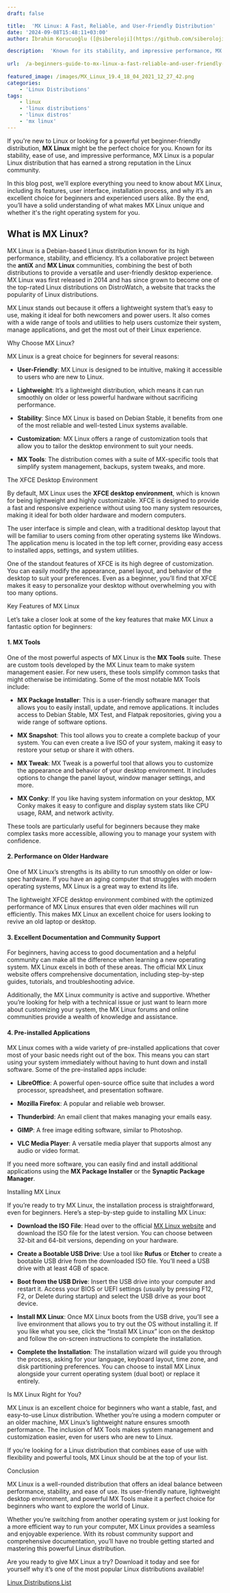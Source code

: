 ```yaml
---
draft: false

title:  'MX Linux: A Fast, Reliable, and User-Friendly Distribution'
date: '2024-09-08T15:48:11+03:00'
author: İbrahim Korucuoğlu ([@siberoloji](https://github.com/siberoloji))

description:  'Known for its stability, and impressive performance, MX Linux is a popular Linux distribution that has earned a strong reputation in the Linux community.' 
 
url:  /a-beginners-guide-to-mx-linux-a-fast-reliable-and-user-friendly-distribution/
 
featured_image: /images/MX_Linux_19.4_18_04_2021_12_27_42.png
categories:
    - 'Linux Distributions'
tags:
    - linux
    - 'linux distributions'
    - 'linux distros'
    - 'mx linux'
---
```



If you're new to Linux or looking for a powerful yet beginner-friendly distribution, **MX Linux** might be the perfect choice for you. Known for its stability, ease of use, and impressive performance, MX Linux is a popular Linux distribution that has earned a strong reputation in the Linux community.



In this blog post, we’ll explore everything you need to know about MX Linux, including its features, user interface, installation process, and why it’s an excellent choice for beginners and experienced users alike. By the end, you’ll have a solid understanding of what makes MX Linux unique and whether it's the right operating system for you.



## What is MX Linux?



MX Linux is a Debian-based Linux distribution known for its high performance, stability, and efficiency. It’s a collaborative project between the **antiX** and **MX Linux** communities, combining the best of both distributions to provide a versatile and user-friendly desktop experience. MX Linux was first released in 2014 and has since grown to become one of the top-rated Linux distributions on DistroWatch, a website that tracks the popularity of Linux distributions.



MX Linux stands out because it offers a lightweight system that’s easy to use, making it ideal for both newcomers and power users. It also comes with a wide range of tools and utilities to help users customize their system, manage applications, and get the most out of their Linux experience.



Why Choose MX Linux?



MX Linux is a great choice for beginners for several reasons:


* **User-Friendly**: MX Linux is designed to be intuitive, making it accessible to users who are new to Linux.

* **Lightweight**: It’s a lightweight distribution, which means it can run smoothly on older or less powerful hardware without sacrificing performance.

* **Stability**: Since MX Linux is based on Debian Stable, it benefits from one of the most reliable and well-tested Linux systems available.

* **Customization**: MX Linux offers a range of customization tools that allow you to tailor the desktop environment to suit your needs.

* **MX Tools**: The distribution comes with a suite of MX-specific tools that simplify system management, backups, system tweaks, and more.




The XFCE Desktop Environment



By default, MX Linux uses the **XFCE desktop environment**, which is known for being lightweight and highly customizable. XFCE is designed to provide a fast and responsive experience without using too many system resources, making it ideal for both older hardware and modern computers.



The user interface is simple and clean, with a traditional desktop layout that will be familiar to users coming from other operating systems like Windows. The application menu is located in the top left corner, providing easy access to installed apps, settings, and system utilities.



One of the standout features of XFCE is its high degree of customization. You can easily modify the appearance, panel layout, and behavior of the desktop to suit your preferences. Even as a beginner, you’ll find that XFCE makes it easy to personalize your desktop without overwhelming you with too many options.



Key Features of MX Linux



Let’s take a closer look at some of the key features that make MX Linux a fantastic option for beginners:


#### 1. MX Tools



One of the most powerful aspects of MX Linux is the **MX Tools** suite. These are custom tools developed by the MX Linux team to make system management easier. For new users, these tools simplify common tasks that might otherwise be intimidating. Some of the most notable MX Tools include:


* **MX Package Installer**: This is a user-friendly software manager that allows you to easily install, update, and remove applications. It includes access to Debian Stable, MX Test, and Flatpak repositories, giving you a wide range of software options.

* **MX Snapshot**: This tool allows you to create a complete backup of your system. You can even create a live ISO of your system, making it easy to restore your setup or share it with others.

* **MX Tweak**: MX Tweak is a powerful tool that allows you to customize the appearance and behavior of your desktop environment. It includes options to change the panel layout, window manager settings, and more.

* **MX Conky**: If you like having system information on your desktop, MX Conky makes it easy to configure and display system stats like CPU usage, RAM, and network activity.




These tools are particularly useful for beginners because they make complex tasks more accessible, allowing you to manage your system with confidence.


#### 2. Performance on Older Hardware



One of MX Linux’s strengths is its ability to run smoothly on older or low-spec hardware. If you have an aging computer that struggles with modern operating systems, MX Linux is a great way to extend its life.



The lightweight XFCE desktop environment combined with the optimized performance of MX Linux ensures that even older machines will run efficiently. This makes MX Linux an excellent choice for users looking to revive an old laptop or desktop.


#### 3. Excellent Documentation and Community Support



For beginners, having access to good documentation and a helpful community can make all the difference when learning a new operating system. MX Linux excels in both of these areas. The official MX Linux website offers comprehensive documentation, including step-by-step guides, tutorials, and troubleshooting advice.



Additionally, the MX Linux community is active and supportive. Whether you’re looking for help with a technical issue or just want to learn more about customizing your system, the MX Linux forums and online communities provide a wealth of knowledge and assistance.


#### 4. Pre-installed Applications



MX Linux comes with a wide variety of pre-installed applications that cover most of your basic needs right out of the box. This means you can start using your system immediately without having to hunt down and install software. Some of the pre-installed apps include:


* **LibreOffice**: A powerful open-source office suite that includes a word processor, spreadsheet, and presentation software.

* **Mozilla Firefox**: A popular and reliable web browser.

* **Thunderbird**: An email client that makes managing your emails easy.

* **GIMP**: A free image editing software, similar to Photoshop.

* **VLC Media Player**: A versatile media player that supports almost any audio or video format.




If you need more software, you can easily find and install additional applications using the **MX Package Installer** or the **Synaptic Package Manager**.



Installing MX Linux



If you’re ready to try MX Linux, the installation process is straightforward, even for beginners. Here’s a step-by-step guide to installing MX Linux:


* **Download the ISO File**: Head over to the official <a href="https://mxlinux.org/">MX Linux website</a> and download the ISO file for the latest version. You can choose between 32-bit and 64-bit versions, depending on your hardware.

* **Create a Bootable USB Drive**: Use a tool like **Rufus** or **Etcher** to create a bootable USB drive from the downloaded ISO file. You’ll need a USB drive with at least 4GB of space.

* **Boot from the USB Drive**: Insert the USB drive into your computer and restart it. Access your BIOS or UEFI settings (usually by pressing F12, F2, or Delete during startup) and select the USB drive as your boot device.

* **Install MX Linux**: Once MX Linux boots from the USB drive, you’ll see a live environment that allows you to try out the OS without installing it. If you like what you see, click the “Install MX Linux” icon on the desktop and follow the on-screen instructions to complete the installation.

* **Complete the Installation**: The installation wizard will guide you through the process, asking for your language, keyboard layout, time zone, and disk partitioning preferences. You can choose to install MX Linux alongside your current operating system (dual boot) or replace it entirely.




Is MX Linux Right for You?



MX Linux is an excellent choice for beginners who want a stable, fast, and easy-to-use Linux distribution. Whether you’re using a modern computer or an older machine, MX Linux’s lightweight nature ensures smooth performance. The inclusion of MX Tools makes system management and customization easier, even for users who are new to Linux.



If you’re looking for a Linux distribution that combines ease of use with flexibility and powerful tools, MX Linux should be at the top of your list.



Conclusion



MX Linux is a well-rounded distribution that offers an ideal balance between performance, stability, and ease of use. Its user-friendly nature, lightweight desktop environment, and powerful MX Tools make it a perfect choice for beginners who want to explore the world of Linux.



Whether you’re switching from another operating system or just looking for a more efficient way to run your computer, MX Linux provides a seamless and enjoyable experience. With its robust community support and comprehensive documentation, you’ll have no trouble getting started and mastering this powerful Linux distribution.



Are you ready to give MX Linux a try? Download it today and see for yourself why it’s one of the most popular Linux distributions available!



<a href="https://www.siberoloji.com/a-list-of-popular-linux-distributions/" target="_blank" rel="noopener" title="">Linux Distributions List</a>
